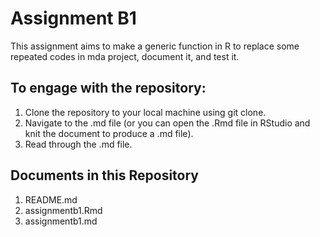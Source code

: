 # Assignment B1

This assignment aims to make a generic function in R to replace some repeated codes in mda project, document it, and test it.

## To engage with the repository:
1. Clone the repository to your local machine using git clone.
2. Navigate to the .md file (or you can open the .Rmd file in RStudio and knit the document to produce a .md file).
3. Read through the .md file.

## Documents in this Repository
 1. README.md
 2. assignmentb1.Rmd
 3. assignmentb1.md
 
